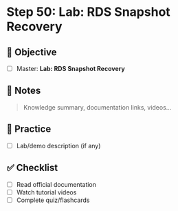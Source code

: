 # Step 50: Lab: RDS Snapshot Recovery

## 🎯 Objective
- [ ] Master: **Lab: RDS Snapshot Recovery**

## 📘 Notes
> Knowledge summary, documentation links, videos...

## 🧪 Practice
- [ ] Lab/demo description (if any)

## ✅ Checklist
- [ ] Read official documentation
- [ ] Watch tutorial videos
- [ ] Complete quiz/flashcards
